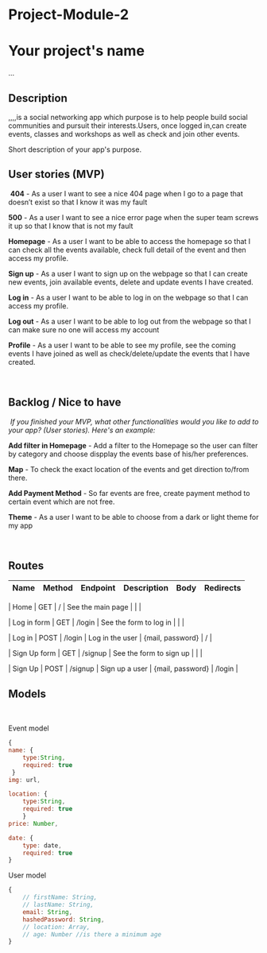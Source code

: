 # Project-Module-2
# Your project's name
...
​

## Description

​,,,,is a social networking app which purpose is to help people build social communities and pursuit their interests.Users, once logged in,can create events, classes and workshops as well as check and join other events.

Short description of your app's purpose.
​

## User stories (MVP)

​
**404** - As a user I want to see a nice 404 page when I go to a page that doesn’t exist so that I know it was my fault

**500** - As a user I want to see a nice error page when the super team screws it up so that I know that is not my fault

**Homepage** - As a user I want to be able to access the homepage so that I can check all the events available, check full detail of the event and then access my profile.

**Sign up** - As a user I want to sign up on the webpage so that I can create new events, join available events, delete and update events I have created.

**Log in** - As a user I want to be able to log in on the webpage so that I can access my profile.

**Log out** - As a user I want to be able to log out from the webpage so that I can make sure no one will access my account

**Profile** - As a user I want to be able to see my profile, see the coming events I have joined as well as check/delete/update the events that I have created.

​​

## Backlog / Nice to have

​
_If you finished your MVP, what other functionalities would you like to add to your app? (User stories). Here's an example:_

**Add filter in Homepage** - Add a filter to the Homepage so the user can filter by category and choose dispplay the events base of his/her preferences.

**Map** - To check the exact location of the events and get direction to/from there.

**Add Payment Method** - So far events are free, create payment method to certain event which are not free.

**Theme** - As a user I want to be able to choose from a dark or light theme for my app

​
## Routes


| Name | Method | Endpoint | Description | Body | Redirects |
| --------------- | ------ | ----------------------------- | ------------------------------------------------ | ------------------------------------- | --------------- |

| Home | GET | / | See the main page | | |

| Log in form | GET | /login | See the form to log in | | |

| Log in | POST | /login | Log in the user | {mail, password} | / |

| Sign Up form | GET | /signup | See the form to sign up | | |

| Sign Up | POST | /signup | Sign up a user | {mail, password} | /login |


## Models

​

Event model

```js
{
name: {
    type:String,
    required: true
 }
img: url,

location: {
    type:String,
    required: true
    }
price: Number,

date: {
    type: date,
    required: true
}

```

User model
​

```js
{
    // firstName: String,
    // lastName: String,
    email: String,
    hashedPassword: String,
    // location: Array,
    // age: Number //is there a minimum age
}
```

​

<!-- ## Links

​

### Github kanban

​
[Link to my project]()
​

### Github repository

​
[Link Repo]()
​

### Project deploy

​
[Link Deploy]()
​

### Wireframes

​
[InVision with Wireframes]()
​

### Slides -->
